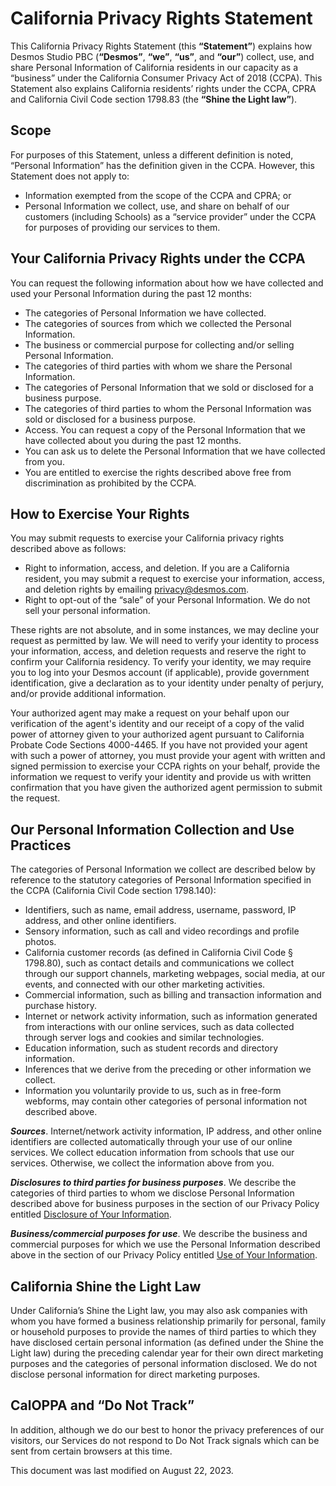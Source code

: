 # California Privacy Rights Statement

This California Privacy Rights Statement (this **“Statement”**) explains how Desmos Studio PBC (**“Desmos”**, **“we”**, **“us”**, and **“our”**) collect, use, and share Personal Information of California residents in our capacity as a “business” under the California Consumer Privacy Act of 2018 (CCPA). This Statement also explains California residents’ rights under the CCPA, CPRA and California Civil Code section 1798.83 (the **“Shine the Light law”**).

## Scope

For purposes of this Statement, unless a different definition is noted, “Personal Information” has the definition given in the CCPA. However, this Statement does not apply to:

- Information exempted from the scope of the CCPA and CPRA; or
- Personal Information we collect, use, and share on behalf of our customers (including Schools) as a “service provider” under the CCPA for purposes of providing our services to them.

## Your California Privacy Rights under the CCPA

You can request the following information about how we have collected and used your Personal Information during the past 12 months:

- The categories of Personal Information we have collected.
- The categories of sources from which we collected the Personal Information.
- The business or commercial purpose for collecting and/or selling Personal Information.
- The categories of third parties with whom we share the Personal Information.
- The categories of Personal Information that we sold or disclosed for a business purpose.
- The categories of third parties to whom the Personal Information was sold or disclosed for a business purpose.
- Access. You can request a copy of the Personal Information that we have collected about you during the past 12 months.
- You can ask us to delete the Personal Information that we have collected from you.
- You are entitled to exercise the rights described above free from discrimination as prohibited by the CCPA.

## How to Exercise Your Rights

You may submit requests to exercise your California privacy rights described above as follows:

- Right to information, access, and deletion. If you are a California resident, you may submit a request to exercise your information, access, and deletion rights by emailing [privacy@desmos.com](mailto:privacy@desmos.com).
- Right to opt-out of the “sale” of your Personal Information. We do not sell your personal information.

These rights are not absolute, and in some instances, we may decline your request as permitted by law. We will need to verify your identity to process your information, access, and deletion requests and reserve the right to confirm your California residency. To verify your identity, we may require you to log into your Desmos account (if applicable), provide government identification, give a declaration as to your identity under penalty of perjury, and/or provide additional information.

Your authorized agent may make a request on your behalf upon our verification of the agent's identity and our receipt of a copy of the valid power of attorney given to your authorized agent pursuant to California Probate Code Sections 4000-4465. If you have not provided your agent with such a power of attorney, you must provide your agent with written and signed permission to exercise your CCPA rights on your behalf, provide the information we request to verify your identity and provide us with written confirmation that you have given the authorized agent permission to submit the request.

## Our Personal Information Collection and Use Practices

The categories of Personal Information we collect are described below by reference to the statutory categories of Personal Information specified in the CCPA (California Civil Code section 1798.140):

- Identifiers, such as name, email address, username, password, IP address, and other online identifiers.
- Sensory information, such as call and video recordings and profile photos.
- California customer records (as defined in California Civil Code § 1798.80), such as contact details and communications we collect through our support channels, marketing webpages, social media, at our events, and connected with our other marketing activities.
- Commercial information, such as billing and transaction information and purchase history.
- Internet or network activity information, such as information generated from interactions with our online services, such as data collected through server logs and cookies and similar technologies.
- Education information, such as student records and directory information.
- Inferences that we derive from the preceding or other information we collect.
- Information you voluntarily provide to us, such as in free-form webforms, may contain other categories of personal information not described above.

_**Sources**_. Internet/network activity information, IP address, and other online identifiers are collected automatically through your use of our online services. We collect education information from schools that use our services. Otherwise, we collect the information above from you.

_**Disclosures to third parties for business purposes**_. We describe the categories of third parties to whom we disclose Personal Information described above for business purposes in the section of our Privacy Policy entitled [Disclosure of Your Information](/privacy#disclosure-of-info).

_**Business/commercial purposes for use**_. We describe the business and commercial purposes for which we use the Personal Information described above in the section of our Privacy Policy entitled [Use of Your Information](/privacy#use-of-information).

## California Shine the Light Law

Under California’s Shine the Light law, you may also ask companies with whom you have formed a business relationship primarily for personal, family or household purposes to provide the names of third parties to which they have disclosed certain personal information (as defined under the Shine the Light law) during the preceding calendar year for their own direct marketing purposes and the categories of personal information disclosed. We do not disclose personal information for direct marketing purposes.

## CalOPPA and “Do Not Track”

In addition, although we do our best to honor the privacy preferences of our visitors, our Services do not respond to Do Not Track signals which can be sent from certain browsers at this time.

This document was last modified on August 22, 2023.
